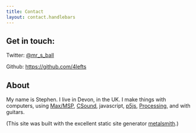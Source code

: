 ```yaml
---
title: Contact
layout: contact.handlebars
---
```

## Get in touch:

Twitter: [@mr_s_ball]

Github: https://github.com/4lefts

## About

My name is Stephen. I live in Devon, in the UK. I make things with computers, using [Max/MSP], [CSound], javascript, [p5js], [Processing], and with guitars.

(This site was built with the excellent static site generator [metalsmith].)

[stephen@notoperational.com]: mailto:stephen@notoperational.metalsmith
[@mr_s_ball]: http://twitter.com/mr_s_ball
[metalsmith]: http://www.metalsmith.io
[Max/MSP]: https://cycling74.com
[CSound]: https://csounds.com
[p5js]: https://p5js.org
[Processing]: https://processing.org
